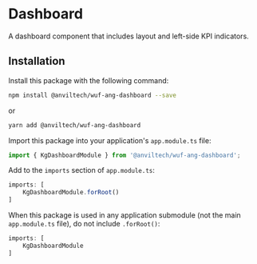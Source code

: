 Dashboard
=========

A dashboard component that includes layout and left-side KPI indicators.

Installation
------------
Install this package with the following command:

```bash
npm install @anviltech/wuf-ang-dashboard --save
```

or

```bash
yarn add @anviltech/wuf-ang-dashboard
```

Import this package into your application's `app.module.ts` file:

```typescript
import { KgDashboardModule } from '@anviltech/wuf-ang-dashboard';
```

Add to the `imports` section of `app.module.ts`:

```typescript
imports: [
    KgDashboardModule.forRoot()
]
```

When this package is used in any application submodule (not the main `app.module.ts` file), do not include `.forRoot()`:

```typescript
imports: [
    KgDashboardModule
]
```
